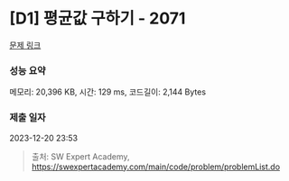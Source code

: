 # [D1] 평균값 구하기 - 2071 

[문제 링크](https://swexpertacademy.com/main/code/problem/problemDetail.do?contestProbId=AV5QRnJqA5cDFAUq) 

### 성능 요약

메모리: 20,396 KB, 시간: 129 ms, 코드길이: 2,144 Bytes

### 제출 일자

2023-12-20 23:53



> 출처: SW Expert Academy, https://swexpertacademy.com/main/code/problem/problemList.do